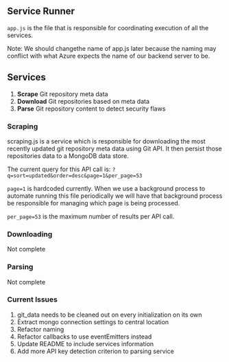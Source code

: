 <h2>Service Runner</h2>
<code>app.js</code> is the file that is responsible for coordinating execution
of all the services. 

Note: We should changethe name of app.js later because the
naming may conflict with what Azure expects the name of our backend server to
be.

<h2>Services</h2>
<ol>
  <li><b>Scrape</b> Git repository meta data</li>
  <li><b>Download</b> Git repositories based on meta data</li>
  <li><b>Parse</b> Git repository content to detect security flaws</li>
</ol>

<h3>Scraping</h3>
<p>scraping.js is a service which is responsible for downloading the most
recently updated git repository meta data using Git API. It then persist those
repositories data to a MongoDB data store.</p>

<p>The current query for this API call is:
<code>?q=sort=updated&order=desc&page=1&per_page=53</code>

<code>page=1</code> is hardcoded currently. When we use a background process to automate running this file periodically we will have that background process be responsible for managing which page is being processed.

<code>per_page=53</code> is the maximum number of results per API call.</p>

<h3>Downloading</h3>
<p>Not complete</p>

<h3>Parsing</h3>
<p>Not complete</p>


<h3>Current Issues</h3>
<ol>
  <li>git_data needs to be cleaned out on every initialization on its own</li>
  <li>Extract mongo connection settings to central location</li>
  <li>Refactor naming</li>
  <li>Refactor callbacks to use eventEmitters instead</li>
  <li>Update README to include services information</li>
  <li>Add more API key detection criterion to parsing service</li>
</ol>
